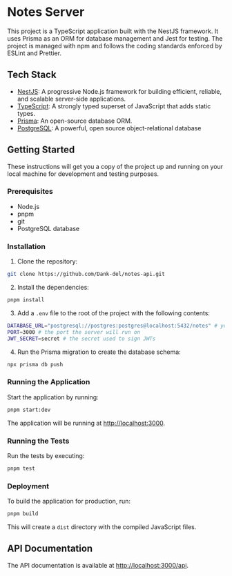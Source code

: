 # Notes Server

This project is a TypeScript application built with the NestJS framework. It uses Prisma as an ORM for database management and Jest for testing. The project is managed with npm and follows the coding standards enforced by ESLint and Prettier.

## Tech Stack

- [NestJS](https://nestjs.com/): A progressive Node.js framework for building efficient, reliable, and scalable server-side applications.
- [TypeScript](https://www.typescriptlang.org/): A strongly typed superset of JavaScript that adds static types.
- [Prisma](https://www.prisma.io/): An open-source database ORM.
- [PostgreSQL](https://www.postgresql.org/): A powerful, open source object-relational database

## Getting Started

These instructions will get you a copy of the project up and running on your local machine for development and testing purposes.

### Prerequisites

- Node.js
- pnpm
- git
- PostgreSQL database

### Installation

1. Clone the repository:

  ```sh
  git clone https://github.com/Dank-del/notes-api.git
  ```

2. Install the dependencies:

 ```sh
 pnpm install
 ```

3. Add a `.env` file to the root of the project with the following contents:

  ```sh
  DATABASE_URL="postgresql://postgres:postgres@localhost:5432/notes" # your database url
  PORT=3000 # the port the server will run on
  JWT_SECRET=secret # the secret used to sign JWTs
  ```

4. Run the Prisma migration to create the database schema:

  ```sh
  npx prisma db push
  ```

### Running the Application

Start the application by running:

```sh
pnpm start:dev
```

The application will be running at <http://localhost:3000>.

### Running the Tests

Run the tests by executing:

```sh
pnpm test
```

### Deployment

To build the application for production, run:

```sh
pnpm build
```

This will create a `dist` directory with the compiled JavaScript files.

## API Documentation

The API documentation is available at <http://localhost:3000/api>.
